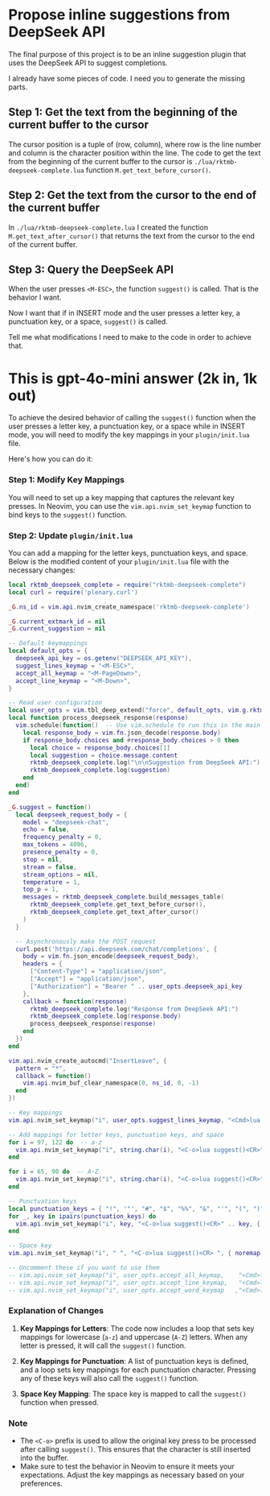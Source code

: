 # Propose inline suggestions from DeepSeek API

The final purpose of this project is to be an inline suggestion plugin that uses the DeepSeek API to suggest completions.

I already have some pieces of code.
I need you to generate the missing parts.

## Step 1: Get the text from the beginning of the current buffer to the cursor

The cursor position is a tuple of (row, column), where row is the line number and column is the character position within the line.
The code to get the text from the beginning of the current buffer to the cursor is `./lua/rktmb-deepseek-complete.lua` function `M.get_text_before_cursor()`.

## Step 2: Get the text from the cursor to the end of the current buffer

In `./lua/rktmb-deepseek-complete.lua` I created the function `M.get_text_after_cursor()` 
that returns the text from the cursor to the end of the current buffer.

## Step 3: Query the DeepSeek API

When the user presses `<M-ESC>`, the function `suggest()` is called. That is the behavior I want.

Now I want that if in INSERT mode and the user presses a letter key, a punctuation key, or a space, `suggest()` is called.

Tell me what modifications I need to make to the code in order to achieve that.




# This is gpt-4o-mini answer (2k in, 1k out)

To achieve the desired behavior of calling the `suggest()` function when the user presses a letter key, a punctuation key, or a space while in INSERT mode, you will need to modify the key mappings in your `plugin/init.lua` file. 

Here's how you can do it:

### Step 1: Modify Key Mappings

You will need to set up a key mapping that captures the relevant key presses. In Neovim, you can use the `vim.api.nvim_set_keymap` function to bind keys to the `suggest()` function.

### Step 2: Update `plugin/init.lua`

You can add a mapping for the letter keys, punctuation keys, and space. Below is the modified content of your `plugin/init.lua` file with the necessary changes:

```lua
local rktmb_deepseek_complete = require("rktmb-deepseek-complete")
local curl = require('plenary.curl')

_G.ns_id = vim.api.nvim_create_namespace('rktmb-deepseek-complete')

_G.current_extmark_id = nil
_G.current_suggestion = nil

-- Default keymappings
local default_opts = {
  deepseek_api_key = os.getenv("DEEPSEEK_API_KEY"),
  suggest_lines_keymap = "<M-ESC>",
  accept_all_keymap = "<M-PageDown>",
  accept_line_keymap = "<M-Down>",
}

-- Read user configuration
local user_opts = vim.tbl_deep_extend("force", default_opts, vim.g.rktmb_deepseek_complete_opts or {})
local function process_deepseek_response(response)
  vim.schedule(function()  -- Use vim.schedule to run this in the main thread
    local response_body = vim.fn.json_decode(response.body)
    if response_body.choices and #response_body.choices > 0 then
      local choice = response_body.choices[1]
      local suggestion = choice.message.content
      rktmb_deepseek_complete.log("\n\nSuggestion from DeepSeek API:")
      rktmb_deepseek_complete.log(suggestion)
    end
  end)
end

_G.suggest = function()
  local deepseek_request_body = {
    model = "deepseek-chat",
    echo = false,
    frequency_penalty = 0,
    max_tokens = 4096,
    presence_penalty = 0,
    stop = nil,
    stream = false,
    stream_options = nil,
    temperature = 1,
    top_p = 1,
    messages = rktmb_deepseek_complete.build_messages_table(
      rktmb_deepseek_complete.get_text_before_cursor(),
      rktmb_deepseek_complete.get_text_after_cursor()
    )
  }

  -- Asynchronously make the POST request
  curl.post('https://api.deepseek.com/chat/completions', {
    body = vim.fn.json_encode(deepseek_request_body),
    headers = {
      ["Content-Type"] = "application/json",
      ["Accept"] = "application/json",
      ["Authorization"] = "Bearer " .. user_opts.deepseek_api_key
    },
    callback = function(response)
      rktmb_deepseek_complete.log("Response from DeepSeek API:")
      rktmb_deepseek_complete.log(response.body)
      process_deepseek_response(response)
    end
  })
end

vim.api.nvim_create_autocmd("InsertLeave", {
  pattern = "*",
  callback = function()
    vim.api.nvim_buf_clear_namespace(0, ns_id, 0, -1)
  end
})

-- Key mappings
vim.api.nvim_set_keymap("i", user_opts.suggest_lines_keymap, "<Cmd>lua suggest()<CR>", { noremap = true, silent = true })

-- Add mappings for letter keys, punctuation keys, and space
for i = 97, 122 do  -- a-z
  vim.api.nvim_set_keymap("i", string.char(i), "<C-o>lua suggest()<CR>" .. string.char(i), { noremap = true, silent = true })
end

for i = 65, 90 do  -- A-Z
  vim.api.nvim_set_keymap("i", string.char(i), "<C-o>lua suggest()<CR>" .. string.char(i), { noremap = true, silent = true })
end

-- Punctuation keys
local punctuation_keys = { "!", '"', "#", "$", "%%", "&", "'", "(", ")", "*", "+", ",", "-", ".", "/", ":", ";", "<", "=", ">", "?", "@", "[", "\\", "]", "^", "_", "`", "{", "|", "}", "~" }
for _, key in ipairs(punctuation_keys) do
  vim.api.nvim_set_keymap("i", key, "<C-o>lua suggest()<CR>" .. key, { noremap = true, silent = true })
end

-- Space key
vim.api.nvim_set_keymap("i", " ", "<C-o>lua suggest()<CR> ", { noremap = true, silent = true })

-- Uncomment these if you want to use them
-- vim.api.nvim_set_keymap("i", user_opts.accept_all_keymap,    "<Cmd>lua accept_the_whole_suggestion()<CR>", { noremap = true, silent = true })
-- vim.api.nvim_set_keymap("i", user_opts.accept_line_keymap,   "<Cmd>lua accept_one_suggestion_line()<CR>",  { noremap = true, silent = true })
-- vim.api.nvim_set_keymap("i", user_opts.accept_word_keymap   ,"<Cmd>lua accept_one_suggestion_word()<CR>",  { noremap = true, silent = true })
```

### Explanation of Changes

1. **Key Mappings for Letters**: The code now includes a loop that sets key mappings for lowercase (`a-z`) and uppercase (`A-Z`) letters. When any letter is pressed, it will call the `suggest()` function.

2. **Key Mappings for Punctuation**: A list of punctuation keys is defined, and a loop sets key mappings for each punctuation character. Pressing any of these keys will also call the `suggest()` function.

3. **Space Key Mapping**: The space key is mapped to call the `suggest()` function when pressed.

### Note

- The `<C-o>` prefix is used to allow the original key press to be processed after calling `suggest()`. This ensures that the character is still inserted into the buffer.
- Make sure to test the behavior in Neovim to ensure it meets your expectations. Adjust the key mappings as necessary based on your preferences.

